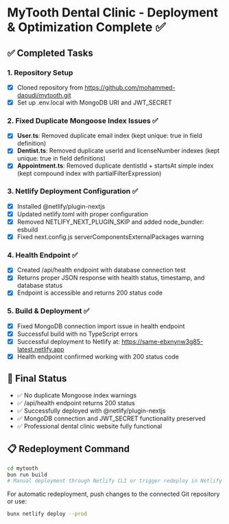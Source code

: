 # MyTooth Dental Clinic - Deployment & Optimization Complete ✅

## ✅ Completed Tasks

### 1. Repository Setup
- [x] Cloned repository from https://github.com/mohammed-daoudi/mytooth.git
- [x] Set up .env.local with MongoDB URI and JWT_SECRET

### 2. Fixed Duplicate Mongoose Index Issues ✅
- [x] **User.ts**: Removed duplicate email index (kept unique: true in field definition)
- [x] **Dentist.ts**: Removed duplicate userId and licenseNumber indexes (kept unique: true in field definitions)
- [x] **Appointment.ts**: Removed duplicate dentistId + startsAt simple index (kept compound index with partialFilterExpression)

### 3. Netlify Deployment Configuration ✅
- [x] Installed @netlify/plugin-nextjs
- [x] Updated netlify.toml with proper configuration
- [x] Removed NETLIFY_NEXT_PLUGIN_SKIP and added node_bundler: esbuild
- [x] Fixed next.config.js serverComponentsExternalPackages warning

### 4. Health Endpoint ✅
- [x] Created /api/health endpoint with database connection test
- [x] Returns proper JSON response with health status, timestamp, and database status
- [x] Endpoint is accessible and returns 200 status code

### 5. Build & Deployment ✅
- [x] Fixed MongoDB connection import issue in health endpoint
- [x] Successful build with no TypeScript errors
- [x] Successful deployment to Netlify at: https://same-ebxnynw3g85-latest.netlify.app
- [x] Health endpoint confirmed working with 200 status code

## 🚀 Final Status
- ✅ No duplicate Mongoose index warnings
- ✅ /api/health endpoint returns 200 status
- ✅ Successfully deployed with @netlify/plugin-nextjs
- ✅ MongoDB connection and JWT_SECRET functionality preserved
- ✅ Professional dental clinic website fully functional

## 📋 Redeployment Command
```bash
cd mytooth
bun run build
# Manual deployment through Netlify CLI or trigger redeploy in Netlify dashboard
```

For automatic redeployment, push changes to the connected Git repository or use:
```bash
bunx netlify deploy --prod
```
